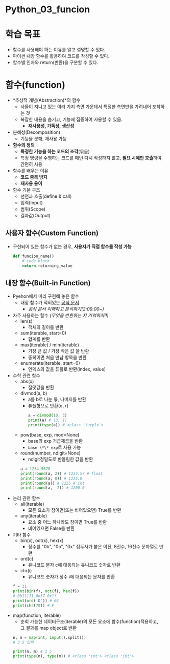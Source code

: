 # Python_03_funcion
# 학습 목표
* 함수를 사용해야 하는 이유를 알고 설명할 수 있다.
* 파이썬 내장 함수를 활용하여 코드를 작성할 수 있다.
* 함수별 인자와 return(반환)을 구분할 수 있다.

# 함수(function)
* *추상적 개념(Abstraction)*의 함수
  * 사물이 지니고 있는 여러 가지 측면 가운데서 특정한 측면만을 가려내어 포착하는 것
  * 복잡한 내용을 숨기고, 기능에 집중하여 사용할 수 있음.
    * **재사용성, 가독성, 생산성**
* 분해성(Decomposition)
  * 기능을 분해, 재사용 가능
* **함수의 정의**
  * **특정한 기능을 하는 코드의 조각**(묶음)
  * 특정 명령을 수행하는 코드를 매번 다시 작성하지 않고, **필요 시에만 호출**하여 간편히 사용
* 함수를 배우는 이유
  * **코드 중복 방지**
  * **재사용 용이**
* 함수 기본 구조
  * 선언과 호출(define & call)
  * 입력(Input)
  * 범위(Scope)
  * 결과값(Output)

## 사용자 함수(Custom Function)
* 구현되어 있는 함수가 없는 경우, **사용자가 직접 함수를 작성 가능**
  ```py
  def funcion_name()
      # code block
      return returning_value
  ```

## 내장 함수(Built-in Function)
* Pyehon에서 미리 구현해 놓은 함수
  * 내장 함수가 적혀있는 [공식 문서](https://docs.python.org/ko/3/library/functions.html)
    * *공식 문서 이해하고 분석하기(2:09:00~)*
* 자주 사용하는 함수 *(무엇을 반환하는 지 기억하자!!)*
  * len(s)
    * 객체의 길이를 반환
  * sum(iterable, start=0)
    * 합계를 반환
  * max(iterable) / min(iterable)
    * 가장 큰 값 / 가장 작은 값 을 반환
    * 중복이면 처음 만남 항목을 반환
  * enumerate(iterable, start=0)
    * 인덱스와 값을 튜플로 반환(index, value)
* 수학 관련 함수
  * abs(x)
    * 절댓값을 반환
  * divmod(a, b)
    * a를 b로 나눈 몫, 나머지를 반환
    * 튜플형으로 반환(q, r)
      ```py
      a = divmod(10, 3)
      print(a) # (3, 1)
      print(type(a)) # <class 'turple'>
      ```
  * pow(base, exp, mod=None)
    * base의 exp 거급제곱을 반환
    * `base \*\* exp`로 사용 가능
  * round(number, ndigit=None)
    * ndigit정밀도로 반올림한 값을 반환
    ```py
    a = 1234.5678
    print(round(a, 2)) # 1234.57 # float
    print(round(a, 0)) # 1235.0
    print(round(a)) # 1235 # int
    print(round(a, -2)) # 1200.0
    ```
* 논리 관련 함수
  * all(iterable)
    * 모든 요소가 참이면(또는 비어있으면) True를 반환
  * any(iterable)
    * 요소 중 어느 하나라도 참이면 True를 반환
    * 비어있으면 False를 반환
* 기타 함수
  * bin(x), oct(x), hex(x)
    * 정수를 "0b", "0o", "0x" 접두사가 붙은 이진, 8진수, 16진수 문자열로 반환
  * ord(c)
    * 유니코드 문자 c에 대응되는 유니코드 숫자로 반환
  * chr(i)
    * 유니코드 숫자가 정수 i에 대응되는 문자를 반환
  ```py
  f = 31
  print(bin(f), oct(f), hex(f))
  # 0b11111 0o37 0x1f
  print(ord('D')) # 68
  print(chr(70)) # F
  ```
* map(function, iterable)
  * 순회 가능한 데이터구조(iterable)의 모든 요소에 함수(function)적용하고,  \
  그 결과를 map object로 반환
  ```py
  n, m = map(int, input().split())
  # 3 5 입력

  print(n, m) # 3 5
  print(type(n), type(m)) # <class 'int'> <class 'int'>
  ```
